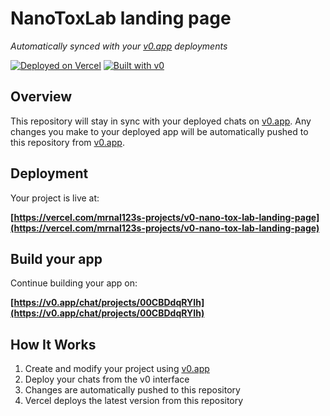 # NanoToxLab landing page

*Automatically synced with your [v0.app](https://v0.app) deployments*

[![Deployed on Vercel](https://img.shields.io/badge/Deployed%20on-Vercel-black?style=for-the-badge&logo=vercel)](https://vercel.com/mrnal123s-projects/v0-nano-tox-lab-landing-page)
[![Built with v0](https://img.shields.io/badge/Built%20with-v0.app-black?style=for-the-badge)](https://v0.app/chat/projects/00CBDdqRYIh)

## Overview

This repository will stay in sync with your deployed chats on [v0.app](https://v0.app).
Any changes you make to your deployed app will be automatically pushed to this repository from [v0.app](https://v0.app).

## Deployment

Your project is live at:

**[https://vercel.com/mrnal123s-projects/v0-nano-tox-lab-landing-page](https://vercel.com/mrnal123s-projects/v0-nano-tox-lab-landing-page)**

## Build your app

Continue building your app on:

**[https://v0.app/chat/projects/00CBDdqRYIh](https://v0.app/chat/projects/00CBDdqRYIh)**

## How It Works

1. Create and modify your project using [v0.app](https://v0.app)
2. Deploy your chats from the v0 interface
3. Changes are automatically pushed to this repository
4. Vercel deploys the latest version from this repository
